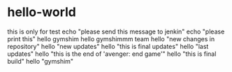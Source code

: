 # hello-world
this is only for test
echo "please send this message to jenkin" 
echo "please print this"
hello gymshim
hello gymshimmm team
hello "new changes in repository"
hello "new updates"
hello "this is final updates"
hello "last updates"
hello "this is the end of 'avenger: end game'" 
hello "this is final build"
hello "gymshim"
